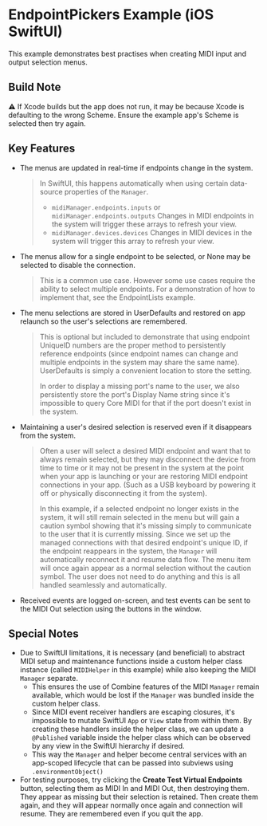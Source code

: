 # EndpointPickers Example (iOS SwiftUI)

This example demonstrates best practises when creating MIDI input and output selection menus.

## Build Note

⚠️ If Xcode builds but the app does not run, it may be because Xcode is defaulting to the wrong Scheme. Ensure the example app's Scheme is selected then try again.

## Key Features

- The menus are updated in real-time if endpoints change in the system.
  > In SwiftUI, this happens automatically when using certain data-source properties of the `Manager`.
  >
  > - `midiManager.endpoints.inputs` or `midiManager.endpoints.outputs`
  >   Changes in MIDI endpoints in the system will trigger these arrays to refresh your view.
  > - `midiManager.devices.devices`
  >   Changes in MIDI devices in the system will trigger this array to refresh your view.
  
- The menus allow for a single endpoint to be selected, or None may be selected to disable the connection.
  > This is a common use case. However some use cases require the ability to select multiple endpoints. For a demonstration of how to implement that, see the EndpointLists example.

- The menu selections are stored in UserDefaults and restored on app relaunch so the user's selections are remembered.
  > This is optional but included to demonstrate that using endpoint UniqueID numbers are the proper method to persistently reference endpoints (since endpoint names can change and multiple endpoints in the system may share the same name). UserDefaults is simply a convenient location to store the setting.
  >
  > In order to display a missing port's name to the user, we also persistently store the port's Display Name string since it's impossible to query Core MIDI for that if the port doesn't exist in the system.
  
- Maintaining a user's desired selection is reserved even if it disappears from the system.
  > Often a user will select a desired MIDI endpoint and want that to always remain selected, but they may disconnect the device from time to time or it may not be present in the system at the point when your app is launching or your are restoring MIDI endpoint connections in your app. (Such as a USB keyboard by powering it off or physically disconnecting it from the system).
  >
  > In this example, if a selected endpoint no longer exists in the system, it will still remain selected in the menu but will gain a caution symbol showing that it's missing simply to communicate to the user that it is currently missing. Since we set up the managed connections with that desired endpoint's unique ID, if the endpoint reappears in the system, the `Manager` will automatically reconnect it and resume data flow. The menu item will once again appear as a normal selection without the caution symbol. The user does not need to do anything and this is all handled seamlessly and automatically.
  
- Received events are logged on-screen, and test events can be sent to the MIDI Out selection using the buttons in the window.

## Special Notes

- Due to SwiftUI limitations, it is necessary (and beneficial) to abstract MIDI setup and maintenance functions inside a custom helper class instance (called `MIDIHelper` in this example) while also keeping the MIDI `Manager` separate.
  - This ensures the use of Combine features of the MIDI `Manager` remain available, which would be lost if the `Manager` was bundled inside the custom helper class.
  - Since MIDI event receiver handlers are escaping closures, it's impossible to mutate SwiftUI `App` or `View` state from within them. By creating these handlers inside the helper class, we can update a `@Published` variable inside the helper class which can be observed by any view in the SwiftUI hierarchy if desired.
  - This way the `Manager` and helper become central services with an app-scoped lifecycle that can be passed into subviews using `.environmentObject()`
- For testing purposes, try clicking the **Create Test Virtual Endpoints** button, selecting them as MIDI In and MIDI Out, then destroying them. They appear as missing but their selection is retained. Then create them again, and they will appear normally once again and connection will resume. They are remembered even if you quit the app.
